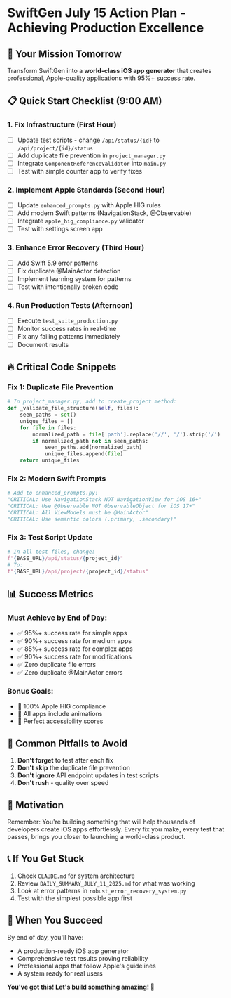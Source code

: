 # SwiftGen July 15 Action Plan - Achieving Production Excellence

## 🎯 Your Mission Tomorrow
Transform SwiftGen into a **world-class iOS app generator** that creates professional, Apple-quality applications with 95%+ success rate.

## 📋 Quick Start Checklist (9:00 AM)

### 1. Fix Infrastructure (First Hour)
- [ ] Update test scripts - change `/api/status/{id}` to `/api/project/{id}/status`
- [ ] Add duplicate file prevention in `project_manager.py`
- [ ] Integrate `ComponentReferenceValidator` into `main.py`
- [ ] Test with simple counter app to verify fixes

### 2. Implement Apple Standards (Second Hour)
- [ ] Update `enhanced_prompts.py` with Apple HIG rules
- [ ] Add modern Swift patterns (NavigationStack, @Observable)
- [ ] Integrate `apple_hig_compliance.py` validator
- [ ] Test with settings screen app

### 3. Enhance Error Recovery (Third Hour)
- [ ] Add Swift 5.9 error patterns
- [ ] Fix duplicate @MainActor detection
- [ ] Implement learning system for patterns
- [ ] Test with intentionally broken code

### 4. Run Production Tests (Afternoon)
- [ ] Execute `test_suite_production.py`
- [ ] Monitor success rates in real-time
- [ ] Fix any failing patterns immediately
- [ ] Document results

## 🔥 Critical Code Snippets

### Fix 1: Duplicate File Prevention
```python
# In project_manager.py, add to create_project method:
def _validate_file_structure(self, files):
    seen_paths = set()
    unique_files = []
    for file in files:
        normalized_path = file['path'].replace('//', '/').strip('/')
        if normalized_path not in seen_paths:
            seen_paths.add(normalized_path)
            unique_files.append(file)
    return unique_files
```

### Fix 2: Modern Swift Prompts
```python
# Add to enhanced_prompts.py:
"CRITICAL: Use NavigationStack NOT NavigationView for iOS 16+"
"CRITICAL: Use @Observable NOT ObservableObject for iOS 17+"
"CRITICAL: All ViewModels must be @MainActor"
"CRITICAL: Use semantic colors (.primary, .secondary)"
```

### Fix 3: Test Script Update
```python
# In all test files, change:
f"{BASE_URL}/api/status/{project_id}"
# To:
f"{BASE_URL}/api/project/{project_id}/status"
```

## 📊 Success Metrics

### Must Achieve by End of Day:
- ✅ 95%+ success rate for simple apps
- ✅ 90%+ success rate for medium apps
- ✅ 85%+ success rate for complex apps
- ✅ 90%+ success rate for modifications
- ✅ Zero duplicate file errors
- ✅ Zero duplicate @MainActor errors

### Bonus Goals:
- 🎯 100% Apple HIG compliance
- 🎯 All apps include animations
- 🎯 Perfect accessibility scores

## 🚨 Common Pitfalls to Avoid

1. **Don't forget** to test after each fix
2. **Don't skip** the duplicate file prevention
3. **Don't ignore** API endpoint updates in test scripts
4. **Don't rush** - quality over speed

## 💪 Motivation

Remember: You're building something that will help thousands of developers create iOS apps effortlessly. Every fix you make, every test that passes, brings you closer to launching a world-class product.

## 📞 If You Get Stuck

1. Check `CLAUDE.md` for system architecture
2. Review `DAILY_SUMMARY_JULY_11_2025.md` for what was working
3. Look at error patterns in `robust_error_recovery_system.py`
4. Test with the simplest possible app first

## 🎉 When You Succeed

By end of day, you'll have:
- A production-ready iOS app generator
- Comprehensive test results proving reliability
- Professional apps that follow Apple's guidelines
- A system ready for real users

**You've got this! Let's build something amazing! 🚀**